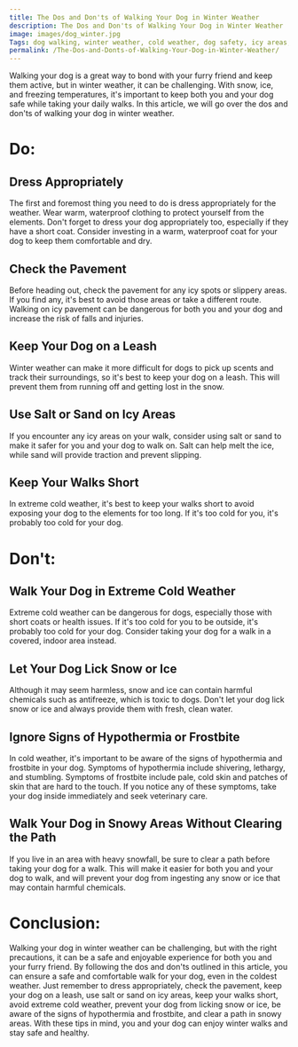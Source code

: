 ```yaml
---
title: The Dos and Don'ts of Walking Your Dog in Winter Weather
description: The Dos and Don'ts of Walking Your Dog in Winter Weather
image: images/dog_winter.jpg
Tags: dog walking, winter weather, cold weather, dog safety, icy areas, hypothermia, frostbite, snow, mental stimulation, dog boots, paw protection, leash walking, winter walks, dog breeds, dog tolerance, winter activities
permalink: /The-Dos-and-Donts-of-Walking-Your-Dog-in-Winter-Weather/
---
```


Walking your dog is a great way to bond with your furry friend and keep them active, but in winter weather, it can be challenging. With snow, ice, and freezing temperatures, it's important to keep both you and your dog safe while taking your daily walks. In this article, we will go over the dos and don'ts of walking your dog in winter weather.

# Do:

## Dress Appropriately
The first and foremost thing you need to do is dress appropriately for the weather. Wear warm, waterproof clothing to protect yourself from the elements. Don't forget to dress your dog appropriately too, especially if they have a short coat. Consider investing in a warm, waterproof coat for your dog to keep them comfortable and dry.

## Check the Pavement
Before heading out, check the pavement for any icy spots or slippery areas. If you find any, it's best to avoid those areas or take a different route. Walking on icy pavement can be dangerous for both you and your dog and increase the risk of falls and injuries.

## Keep Your Dog on a Leash
Winter weather can make it more difficult for dogs to pick up scents and track their surroundings, so it's best to keep your dog on a leash. This will prevent them from running off and getting lost in the snow.

## Use Salt or Sand on Icy Areas
If you encounter any icy areas on your walk, consider using salt or sand to make it safer for you and your dog to walk on. Salt can help melt the ice, while sand will provide traction and prevent slipping.

## Keep Your Walks Short
In extreme cold weather, it's best to keep your walks short to avoid exposing your dog to the elements for too long. If it's too cold for you, it's probably too cold for your dog.

# Don't:

## Walk Your Dog in Extreme Cold Weather
Extreme cold weather can be dangerous for dogs, especially those with short coats or health issues. If it's too cold for you to be outside, it's probably too cold for your dog. Consider taking your dog for a walk in a covered, indoor area instead.

## Let Your Dog Lick Snow or Ice
Although it may seem harmless, snow and ice can contain harmful chemicals such as antifreeze, which is toxic to dogs. Don't let your dog lick snow or ice and always provide them with fresh, clean water.

## Ignore Signs of Hypothermia or Frostbite
In cold weather, it's important to be aware of the signs of hypothermia and frostbite in your dog. Symptoms of hypothermia include shivering, lethargy, and stumbling. Symptoms of frostbite include pale, cold skin and patches of skin that are hard to the touch. If you notice any of these symptoms, take your dog inside immediately and seek veterinary care.

## Walk Your Dog in Snowy Areas Without Clearing the Path
If you live in an area with heavy snowfall, be sure to clear a path before taking your dog for a walk. This will make it easier for both you and your dog to walk, and will prevent your dog from ingesting any snow or ice that may contain harmful chemicals.

# Conclusion:

Walking your dog in winter weather can be challenging, but with the right precautions, it can be a safe and enjoyable experience for both you and your furry friend. By following the dos and don'ts outlined in this article, you can ensure a safe and comfortable walk for your dog, even in the coldest weather. Just remember to dress appropriately, check the pavement, keep your dog on a leash, use salt or sand on icy areas, keep your walks short, avoid extreme cold weather, prevent your dog from licking snow or ice, be aware of the signs of hypothermia and frostbite, and clear a path in snowy areas. With these tips in mind, you and your dog can enjoy winter walks and stay safe and healthy.

